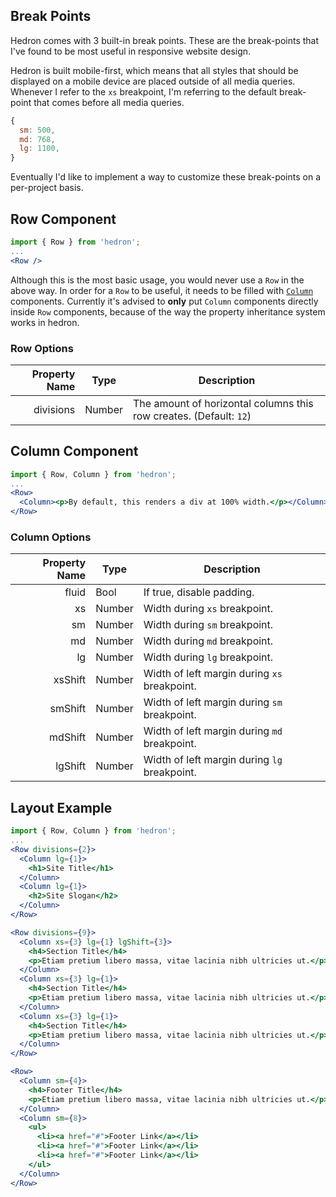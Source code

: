 ## Break Points

Hedron comes with 3 built-in break points. These are the break-points that I've found to be most useful in responsive website design.

Hedron is built mobile-first, which means that all styles that should be displayed on a mobile device are placed outside of all media queries. Whenever I refer to the `xs` breakpoint, I'm referring to the default break-point that comes before all media queries.

``` js
{
  sm: 500,
  md: 768,
  lg: 1100,
}
```

Eventually I'd like to implement a way to customize these break-points on a per-project basis.

## Row Component 

``` jsx
import { Row } from 'hedron';
...
<Row />
```

Although this is the most basic usage, you would never use a `Row` in the above way. In order for a `Row` to be useful, it needs to be filled with [`Column`](#column-component) components. Currently it's advised to __only__ put `Column` components directly inside `Row` components, because of the way the property inheritance system works in hedron.

### Row Options

| Property Name  |      Type     |  Description  |
| -------------: | ------------- | ------------- |
|      divisions |     Number    | The amount of horizontal columns this row creates. (Default: `12`) |

## Column Component

``` jsx
import { Row, Column } from 'hedron';
...
<Row>
  <Column><p>By default, this renders a div at 100% width.</p></Column>
</Row>
```

### Column Options

| Property Name  |      Type     |  Description  |
| -------------: | ------------- | ------------- |
|          fluid |      Bool     | If true, disable padding. |
|             xs |     Number    | Width during `xs` breakpoint. |
|             sm |     Number    | Width during `sm` breakpoint. |
|             md |     Number    | Width during `md` breakpoint. |
|             lg |     Number    | Width during `lg` breakpoint. |
|        xsShift |     Number    | Width of left margin during `xs` breakpoint. |
|        smShift |     Number    | Width of left margin during `sm` breakpoint. |
|        mdShift |     Number    | Width of left margin during `md` breakpoint. |
|        lgShift |     Number    | Width of left margin during `lg` breakpoint. |


## Layout Example

``` jsx
import { Row, Column } from 'hedron';
...
<Row divisions={2}>
  <Column lg={1}>
    <h1>Site Title</h1>
  </Column>
  <Column lg={1}>
    <h2>Site Slogan</h2>
  </Column>
</Row>

<Row divisions={9}>
  <Column xs={3} lg={1} lgShift={3}>
    <h4>Section Title</h4>
    <p>Etiam pretium libero massa, vitae lacinia nibh ultricies ut.</p>
  </Column>
  <Column xs={3} lg={1}>
    <h4>Section Title</h4>
    <p>Etiam pretium libero massa, vitae lacinia nibh ultricies ut.</p>
  </Column>
  <Column xs={3} lg={1}>
    <h4>Section Title</h4>
    <p>Etiam pretium libero massa, vitae lacinia nibh ultricies ut.</p>
  </Column>
</Row>

<Row>
  <Column sm={4}>
    <h4>Footer Title</h4>
    <p>Etiam pretium libero massa, vitae lacinia nibh ultricies ut.</p>
  </Column>
  <Column sm={8}>
    <ul>
      <li><a href="#">Footer Link</a></li>
      <li><a href="#">Footer Link</a></li>
      <li><a href="#">Footer Link</a></li>
    </ul>
  </Column>
</Row>
```